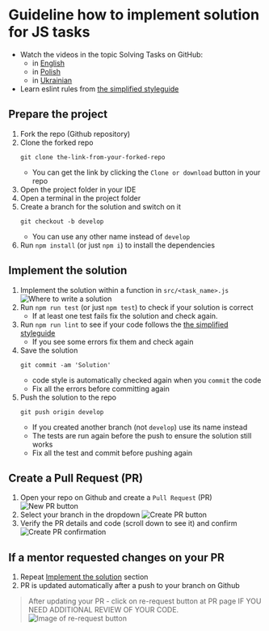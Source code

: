 # Guideline how to implement solution for JS tasks
- Watch the videos in the topic Solving Tasks on GitHub:
  - in [English](https://mate.academy/en-gb/learn/javascript-advanced-en/solving-tasks-on-github-en?section=video)
  - in [Polish](https://mate.academy/pl/learn/javascript-advanced-pl/rozwiazywanie-zadan-github?section=video)
  - in [Ukrainian](https://mate.academy/learn/javascript-advanced/solving-tasks-on-github)
- Learn eslint rules from [the simplified styleguide](https://github.com/mate-academy/style-guides/blob/master/javascript.md)

## Prepare the project
1. Fork the repo (Github repository)
1. Clone the forked repo
    ```
    git clone the-link-from-your-forked-repo
    ```
    - You can get the link by clicking the `Clone or download` button in your repo
1. Open the project folder in your IDE
1. Open a terminal in the project folder
1. Create a branch for the solution and switch on it
    ```
    git checkout -b develop
    ```
    - You can use any other name instead of `develop`
1. Run `npm install` (or just `npm i`) to install the dependencies

## Implement the solution
1. Implement the solution within a function in `src/<task_name>.js`
    ![Where to write a solution](./assets/where-to-write-a-solution.png)
1. Run `npm run test` (or just `npm test`) to check if your solution is correct
    - If at least one test fails fix the solution and check again.
1. Run `npm run lint` to see if your code follows the [the simplified styleguide](https://mate-academy.github.io/style-guides/javascript-standard-modified)
    - If you see some errors fix them and check again
1. Save the solution
    ```
    git commit -am 'Solution'
    ```
    - code style is automatically checked again when you `commit` the code
    - Fix all the errors before committing again
1. Push the solution to the repo
    ```
    git push origin develop
    ```
    - If you created another branch (not `develop`) use its name instead
    - The tests are run again before the push to ensure the solution still works
    - Fix all the test and commit before pushing again
    
## Create a Pull Request (PR)
1. Open your repo on Github and create a `Pull Request` (PR)
    ![New PR button](./assets/new-pull-request-button.png)
1. Select your branch in the dropdown
    ![Create PR button](./assets/create-pull-request-button.png)
1. Verify the PR details and code (scroll down to see it) and confirm
    ![Create PR confirmation](./assets/create-pull-request-confirmation.png)

## If a mentor requested changes on your PR
1. Repeat [Implement the solution](#implement-the-solution) section
1. PR is updated automatically after a push to your branch on Github

> After updating your PR - click on re-request button at PR page IF YOU NEED ADDITIONAL REVIEW OF YOUR CODE.
![Image of re-request button](https://user-images.githubusercontent.com/38065883/104471439-89929200-55c3-11eb-824a-596bfb8aa246.png)
